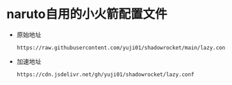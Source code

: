 # naruto自用的小火箭配置文件
- 原始地址
  ```shell
  https://raw.githubusercontent.com/yuji01/shadowrocket/main/lazy.conf
  ```
- 加速地址
  ```shell
  https://cdn.jsdelivr.net/gh/yuji01/shadowrocket/lazy.conf
  ```
